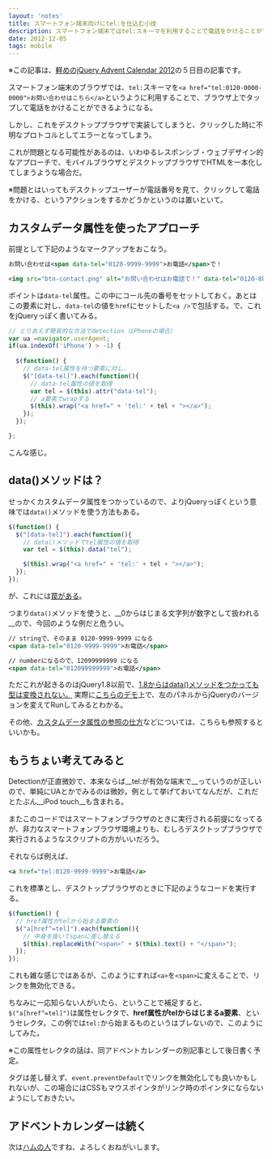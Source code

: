 ```yaml
---
layout: 'notes'
title: スマートフォン端末向けにtel:を仕込む小技
description: スマートフォン端末ではtel:スキーマを利用することで電話をかけることができるが、その実装を少し工夫してみる
date: 2012-12-05
tags: mobile
---
```

※この記事は、[軽めのjQuery Advent Calendar 2012](http://www.adventar.org/calendars/29)の５日目の記事です。

スマートフォン端末のブラウザでは、`tel:`スキーマを`<a href="tel:0120-0000-0000">お問い合わせはこちら</a>`というように利用することで、ブラウザ上でタップして電話をかけることができるようになる。

しかし、これをデスクトップブラウザで実装してしまうと、クリックした時に不明なプロトコルとしてエラーとなってしまう。

これが問題となる可能性があるのは、いわゆるレスポンシブ・ウェブデザイン的なアプローチで、モバイルブラウザとデスクトップブラウザでHTMLを一本化してしまうような場合だ。

※問題とはいってもデスクトップユーザーが電話番号を見て、クリックして電話をかける、というアクションをするかどうかというのは置いといて。

## カスタムデータ属性を使ったアプローチ

前提として下記のようなマークアップをおこなう。

```xml
お問い合わせは<span data-tel="0120-9999-9999">お電話</span>で！

<img src="btn-contact.png" alt="お問い合わせはお電話で！" data-tel="0120-8888-8888">
```

ポイントは`data-tel`属性。この中にコール先の番号をセットしておく。あとはこの要素に対し、`data-tel`の値を`href`にセットした`<a />`で包括する。で、これをjQueryっぽく書いてみる。

```javascript
// とりあえず簡易的な方法でdetection（iPhoneの場合）
var ua =navigator.userAgent;
if(ua.indexOf('iPhone') > -1) {
  
  $(function() {
    // data-tel属性を持つ要素に対し、
    $("[data-tel]").each(function(){
      // data-tel属性の値を取得
      var tel = $(this).attr("data-tel");
      // a要素でwrapする
      $(this).wrap("<a href=" + 'tel:' + tel + "></a>");
    });
  });

};
```

こんな感じ。

## data()メソッドは？

せっかくカスタムデータ属性をつかっているので、よりjQueryっぽくという意味では`data()`メソッドを使う方法もある。

```javascript
$(function() {
  $("[data-tel]").each(function(){
    // data()メソッドでtel属性の値を取得
    var tel = $(this).data("tel");

    $(this).wrap("<a href=" + 'tel:' + tel + "></a>");
  });
});
```

が、これには[罠がある](http://havelog.ayumusato.com/develop/javascript/e291-jquery_data_method.html)。

つまり`data()`メソッドを使うと、__0からはじまる文字列が数字として扱われる__ので、今回のような例だと危うい。

```xml
// stringで、そのまま 0120-9999-9999 になる
<span data-tel="0120-9999-9999">お電話</span>

// numberになるので、12099999999 になる
<span data-tel="012099999999">お電話</span>
```

ただこれが起きるのはjQuery1.8以前で、[1.8からはdata()メソッドをつかっても型は変換されない。](http://bugs.jquery.com/ticket/7579)
実際に[こちらのデモ](http://jsfiddle.net/dmethvin/8SsWK/
)上で、左のパネルからjQueryのバージョンを変えてRunしてみるとわかる。

その他、[カスタムデータ属性の参照の仕方](http://1000ch.net/2012/12/02/ImportantPointForJavaScriptDevelopment/)などについては、こちらも参照するといいかも。

## もうちょい考えてみると

Detectionが正直微妙で、本来ならば__tel:が有効な端末で__っていうのが正しいので、単純にUAとかでみるのは微妙。例として挙げておいてなんだが、これだとたぶん__iPod touch__も含まれる。

またこのコードではスマートフォンブラウザのときに実行される前提になってるが、非力なスマートフォンブラウザ環境よりも、むしろデスクトップブラウザで実行されるようなスクリプトの方がいいだろう。

それならば例えば、

```xml
<a href="tel:0120-9999-9999">お電話</a>
```

これを標準とし、デスクトップブラウザのときに下記のようなコードを実行する。

```javascript
$(function() {
  // href属性がtelから始まる要素の
  $("a[href^=tel]").each(function(){
    // 中身を抜いてspanに差し替える
    $(this).replaceWith("<span>" + $(this).text() + "</span>");
  });
});
```

これも雑な感じではあるが、このようにすれば`<a>`を`<span>`に変えることで、リンクを無効化できる。

ちなみに一応知らない人がいたら、ということで補足すると、`$("a[href^=tel]")`は属性セレクタで、__href属性がtelからはじまるa要素__、というセレクタ。この例では`tel:`から始まるものというはブレないので、このようにしてみた。

※この属性セレクタの話は、同アドベントカレンダーの別記事として後日書く予定。

タグは差し替えず、`event.preventDefault`でリンクを無効化しても良いかもしれないが、この場合にはCSSもマウスポインタがリンク時のポインタにならないようにしておきたい。

## アドベントカレンダーは続く

次は[ハムの人](http://h2ham.seesaa.net/)ですね、よろしくおねがいします。